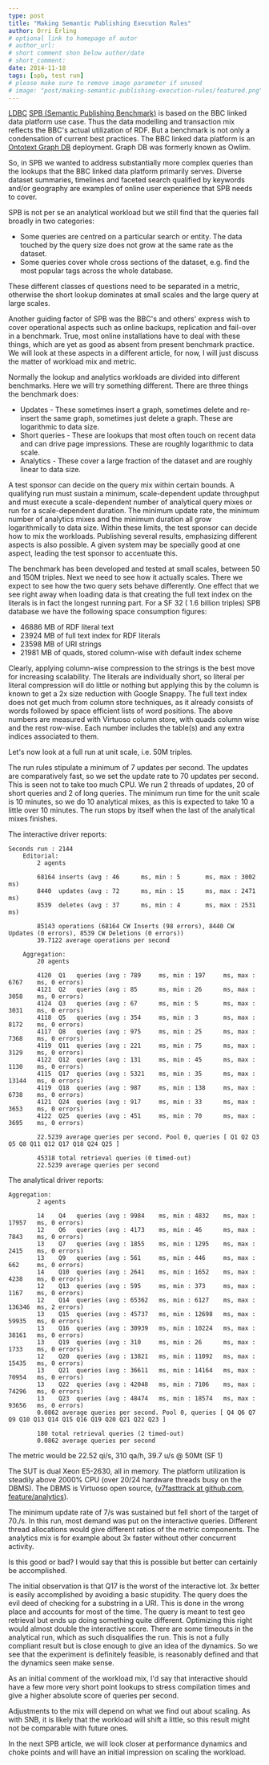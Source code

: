 ```yaml
---
type: post
title: "Making Semantic Publishing Execution Rules"
author: Orri Erling
# optional link to homepage of autor
# author_url: 
# short comment shon below author/date
# short_comment:
date: 2014-11-18
tags: [spb, test run]
# please make sure to remove image parameter if unused
# image: "post/making-semantic-publishing-execution-rules/featured.png" 
---
```



[LDBC](http://ldbcouncil.org/) [SPB (Semantic Publishing Benchmark)](/benchmarks/spb) is based on the BBC linked data
platform use case. Thus the data modelling and transaction mix reflects
the BBC's actual utilization of RDF. But a benchmark is not only a
condensation of current best practices. The BBC linked data platform is
an [Ontotext Graph DB](http://www.ontotext.com/products/ontotext-graphdb-owlim/) deployment. Graph DB was formerly known as Owlim.

So, in SPB we wanted to address substantially more complex queries than
the lookups that the BBC linked data platform primarily serves. Diverse
dataset summaries, timelines and faceted search qualified by keywords
and/or geography are examples of online user experience that SPB needs
to cover.

SPB is not per se an analytical workload but we still find that the
queries fall broadly in two categories:

* Some queries are centred on a particular search or entity. The data
touched by the query size does not grow at the same rate as the dataset.
* Some queries cover whole cross sections of the dataset, e.g. find the
most popular tags across the whole database.

These different classes of questions need to be separated in a metric,
otherwise the short lookup dominates at small scales and the large query
at large scales.

Another guiding factor of SPB was the BBC's and others' express wish to
cover operational aspects such as online backups, replication and
fail-over in a benchmark. True, most online installations have to deal
with these things, which are yet as good as absent from present
benchmark practice. We will look at these aspects in a different
article, for now, I will just discuss the matter of workload mix and
metric.

Normally the lookup and analytics workloads are divided into different
benchmarks. Here we will try something different. There are three things
the benchmark does:

* Updates - These sometimes insert a graph, sometimes delete and
re-insert the same graph, sometimes just delete a graph. These are
logarithmic to data size.
* Short queries - These are lookups that most often touch on recent data
and can drive page impressions. These are roughly logarithmic to data
scale.
* Analytics - These cover a large fraction of the dataset and are
roughly linear to data size.

 
A test sponsor can decide on the query mix within certain bounds. A
qualifying run must sustain a minimum, scale-dependent update throughput
and must execute a scale-dependent number of analytical query mixes or
run for a scale-dependent duration. The minimum update rate, the minimum
number of analytics mixes and the minimum duration all grow
logarithmically to data size. Within these limits, the test sponsor can
decide how to mix the workloads. Publishing several results, emphasizing
different aspects is also possible. A given system may be specially good
at one aspect, leading the test sponsor to accentuate this.

The benchmark has been developed and tested at small scales, between 50
and 150M triples. Next we need to see how it actually scales. There we
expect to see how the two query sets behave differently. One effect that
we see right away when loading data is that creating the full text index
on the literals is in fact the longest running part. For a SF 32 ( 1.6
billion triples) SPB database we have the following space consumption
figures:

* 46886 MB of RDF literal text
* 23924 MB of full text index for RDF literals
* 23598 MB of URI strings
* 21981 MB of quads, stored column-wise with default index scheme

Clearly, applying column-wise compression to the strings is the best
move for increasing scalability. The literals are individually short, so
literal per literal compression will do little or nothing but applying
this by the column is known to get a 2x size reduction with Google
Snappy. The full text index does not get much from column store
techniques, as it already consists of words followed by space efficient
lists of word positions. The above numbers are measured with Virtuoso
column store, with quads column wise and the rest row-wise. Each number
includes the table(s) and any extra indices associated to them.

Let's now look at a full run at unit scale, i.e. 50M triples.

The run rules stipulate a minimum of 7 updates per second. The updates
are comparatively fast, so we set the update rate to 70 updates per
second. This is seen not to take too much CPU. We run 2 threads of
updates, 20 of short queries and 2 of long queries. The minimum run time
for the unit scale is 10 minutes, so we do 10 analytical mixes, as this
is expected to take 10 a little over 10 minutes. The run stops by itself
when the last of the analytical mixes finishes.


The interactive driver reports:

```
Seconds run : 2144
    Editorial:
        2 agents

        68164 inserts (avg : 46      ms, min : 5       ms, max : 3002    ms)
        8440  updates (avg : 72      ms, min : 15      ms, max : 2471    ms)
        8539  deletes (avg : 37      ms, min : 4       ms, max : 2531    ms)

        85143 operations (68164 CW Inserts (98 errors), 8440 CW Updates (0 errors), 8539 CW Deletions (0 errors))
        39.7122 average operations per second

    Aggregation:
        20 agents

        4120  Q1   queries (avg : 789     ms, min : 197     ms, max : 6767    ms, 0 errors)
        4121  Q2   queries (avg : 85      ms, min : 26      ms, max : 3058    ms, 0 errors)
        4124  Q3   queries (avg : 67      ms, min : 5       ms, max : 3031    ms, 0 errors)
        4118  Q5   queries (avg : 354     ms, min : 3       ms, max : 8172    ms, 0 errors)
        4117  Q8   queries (avg : 975     ms, min : 25      ms, max : 7368    ms, 0 errors)
        4119  Q11  queries (avg : 221     ms, min : 75      ms, max : 3129    ms, 0 errors)
        4122  Q12  queries (avg : 131     ms, min : 45      ms, max : 1130    ms, 0 errors)
        4115  Q17  queries (avg : 5321    ms, min : 35      ms, max : 13144   ms, 0 errors)
        4119  Q18  queries (avg : 987     ms, min : 138     ms, max : 6738    ms, 0 errors)
        4121  Q24  queries (avg : 917     ms, min : 33      ms, max : 3653    ms, 0 errors)
        4122  Q25  queries (avg : 451     ms, min : 70      ms, max : 3695    ms, 0 errors)

        22.5239 average queries per second. Pool 0, queries [ Q1 Q2 Q3 Q5 Q8 Q11 Q12 Q17 Q18 Q24 Q25 ]

        45318 total retrieval queries (0 timed-out)
        22.5239 average queries per second
```

The analytical driver reports:

```
Aggregation:
        2 agents

        14    Q4   queries (avg : 9984    ms, min : 4832    ms, max : 17957   ms, 0 errors)
        12    Q6   queries (avg : 4173    ms, min : 46      ms, max : 7843    ms, 0 errors)
        13    Q7   queries (avg : 1855    ms, min : 1295    ms, max : 2415    ms, 0 errors)
        13    Q9   queries (avg : 561     ms, min : 446     ms, max : 662     ms, 0 errors)
        14    Q10  queries (avg : 2641    ms, min : 1652    ms, max : 4238    ms, 0 errors)
        12    Q13  queries (avg : 595     ms, min : 373     ms, max : 1167    ms, 0 errors)
        12    Q14  queries (avg : 65362   ms, min : 6127    ms, max : 136346  ms, 2 errors)
        13    Q15  queries (avg : 45737   ms, min : 12698   ms, max : 59935   ms, 0 errors)
        13    Q16  queries (avg : 30939   ms, min : 10224   ms, max : 38161   ms, 0 errors)
        13    Q19  queries (avg : 310     ms, min : 26      ms, max : 1733    ms, 0 errors)
        12    Q20  queries (avg : 13821   ms, min : 11092   ms, max : 15435   ms, 0 errors)
        13    Q21  queries (avg : 36611   ms, min : 14164   ms, max : 70954   ms, 0 errors)
        13    Q22  queries (avg : 42048   ms, min : 7106    ms, max : 74296   ms, 0 errors)
        13    Q23  queries (avg : 48474   ms, min : 18574   ms, max : 93656   ms, 0 errors)
        0.0862 average queries per second. Pool 0, queries [ Q4 Q6 Q7 Q9 Q10 Q13 Q14 Q15 Q16 Q19 Q20 Q21 Q22 Q23 ]

        180 total retrieval queries (2 timed-out)
        0.0862 average queries per second
```


The metric would be 22.52 qi/s, 310 qa/h, 39.7 u/s @ 50Mt (SF 1)

 
The SUT is dual Xeon E5-2630, all in memory. The platform utilization is
steadily above 2000% CPU (over 20/24 hardware threads busy on the DBMS).
The DBMS is Virtuoso open source,
([v7fasttrack at github.com](https://github.com/v7fasttrack/virtuoso-opensource/),
[feature/analytics](https://github.com/v7fasttrack/virtuoso-opensource/tree/feature/analytics)).

The minimum update rate of 7/s was sustained but fell short of the
target of 70./s. In this run, most demand was put on the interactive
queries. Different thread allocations would give different ratios of the
metric components. The analytics mix is for example about 3x faster
without other concurrent activity.

Is this good or bad? I would say that this is possible but better can
certainly be accomplished.

The initial observation is that Q17 is the worst of the interactive lot.
3x better is easily accomplished by avoiding a basic stupidity. The
query does the evil deed of checking for a substring in a URI. This is
done in the wrong place and accounts for most of the time. The query is
meant to test geo retrieval but ends up doing something quite different.
Optimizing this right would almost double the interactive score. There
are some timeouts in the analytical run, which as such disqualifies the
run. This is not a fully compliant result but is close enough to give an
idea of the dynamics. So we see that the experiment is definitely
feasible, is reasonably defined and that the dynamics seen make sense.

As an initial comment of the workload mix, I'd say that interactive
should have a few more very short point lookups to stress compilation
times and give a higher absolute score of queries per second.

Adjustments to the mix will depend on what we find out about scaling. As
with SNB, it is likely that the workload will shift a little, so this
result might not be comparable with future ones.

In the next SPB article, we will look closer at performance dynamics and
choke points and will have an initial impression on scaling the
workload.
